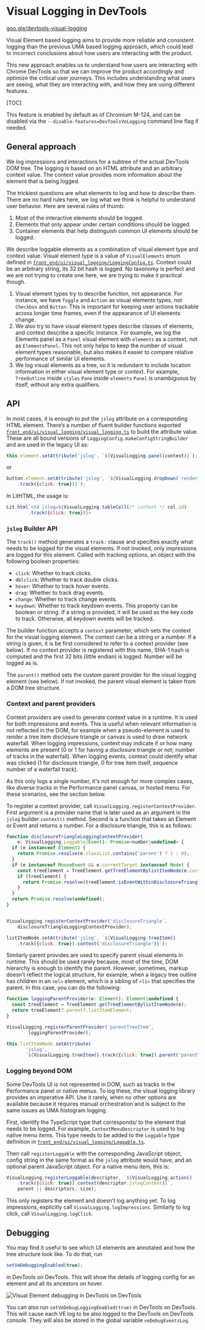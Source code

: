 # Visual Logging in DevTools

[goo.gle/devtools-visual-logging](https://goo.gle/devtools-visual-logging)

Visual Element based logging aims to provide more reliable and consistent
logging than the previous UMA based logging approach, which could lead to
incorrect conclusions about how users are interacting with the product.

This new approach enables us to understand how users are interacting with
Chrome DevTools so that we can improve the product accordingly and optimize
the critical user journeys. This includes understanding what users are seeing,
what they are interacting with, and how they are using different features.

[TOC]

This feature is enabled by default as of Chromium M-124, and can be disabled
via the `--disable-features=DevToolsVeLogging` command line flag if needed.

## General approach

We log impressions and interactions for a subtree of the actual DevTools
DOM tree. The logging is based on an HTML attribute and an arbitrary context
value. The context value provides more information about the
element that is being logged.

The trickiest questions are what elements to log and how to describe them.
There are no hard rules here, we log what we think is helpful to understand user
behavior. Here are several rules of thumb:

1. Most of the interactive elements should be logged.
2. Elements that only appear under certain conditions should be logged.
3. Container elements that help distinguish common UI elements should be logged.

We describe loggable elements as a combination of visual element type and
context value. Visual element type is a value of `VisualElements` enum defined
in [`front_end/ui/visual_logging/LoggingConfig.ts`](./LoggingConfig.ts). Context
could be an arbitrary string, its 32 bit hash is logged. No taxonomy is perfect
and we are not trying to create one here, we are trying to make it practical
though.

1. Visual element types try to describe function, not appearance. For instance,
we have `Toggle` and `Action` as visual elements types, not `Checkbox` and
`Button`. This is important for keeping user actions trackable across longer time
frames, even if the appearance of UI elements change.
1. We also try to have visual element types describe classes of elements, and
context describe a specific instance. For example, we log the Elements panel as
a `Panel` visual element with `elements` as a context, not as `ElementsPanel`.
This not only helps to keep the number of visual element types reasonable, but
also makes it easier to compare relative performance of similar UI elements.
1. We log visual elements as a tree, so it is redundant to include location
information in either visual element type or context. For example, `TreeOutline`
inside `styles` `Pane` inside `elements` `Panel` is unambiguous by itself,
without any extra qualifiers.

## API

In most cases, it is enough to put the `jslog` attribute on a corresponding HTML
element. There’s a number of fluent builder functions exported
[`front_end/ui/visual_logging/visual_logging.ts`](./visual_logging.ts) to build
the attribute value. These are all bound versions of
`LoggingConfig.makeConfigStringBuilder` and are used in the legacy UI as:

```js
this.element.setAttribute('jslog', `${VisualLogging.panel(context)}`);
```

or

```js
button.element.setAttribute('jslog', `${VisualLogging.dropDown('rendering-emulations')
    .track({click: true})}`);
```

In LitHTML, the usage is:

```js
Lit.html`<td jslog=${VisualLogging.tableCell(/* context */ col.id)
        .track({click: true})}>
```

### `jslog` Builder API

The `track()` method generates a `track:` clause and specifies exactly what needs to
be logged for the visual elements. If not invoked, only impressions are logged for
this element. Called with tracking options, an object with the following boolean properties:
* `click`: Whether to track clicks.
* `dblclick`: Whether to track double clicks.
* `hover`: Whether to track hover events.
* `drag`: Whether to track drag events.
* `change`: Whether to track change events.
* `keydown`: Whether to track keydown events. This property can be boolean or string.
If a string is provided, it will be used as the key code to track. Otherwise, all keydown
events will be tracked.

The builder function accepts a `context` parameter, which sets the context for the visual
logging element. The context can be a string or a number. If a string is given, it is be
first considered to refer to a context provider (see below). If no context provider is
registered with this name, SHA-1 hash is computed and the first 32 bits
(little endian) is logged. Number will be logged as is.

The `parent()` method sets the custom parent provider for the visual logging element
(see below). If not invoked, the parent visual element is taken from a DOM tree structure.

### Context and parent providers

Context providers are used to generate context value in a runtime. It is used
for both impressions and events. This is useful when relevant information is not
reflected in the DOM, for example when a pseudo-element is used to render a tree item
disclosure triangle or canvas is used to draw network waterfall. When logging
impressions, context may indicate if or how many elements are present (0 or 1 for
having a disclosure triangle or not; number of tracks in the waterfall). When
logging events, context could identify what was clicked (1 for disclosure
triangle, 0 for tree item itself, sequence number of a waterfall track).

As this only logs a single number, it's not enough for more complex cases,
like diverse tracks in the Performance panel canvas, or hosted menu. For these
scenarios, see the section below.

To register a context provider, call `VisualLogging.registerContextProvider`.
First argument is a provider name that is later used as an argument in the
`jslog` builder `context()` method. Second is a function that takes an Element or Event
and returns a number. For a disclosure triangle, this is as follows:

```js
function disclosureTriangleLoggingContextProvider(
    e: VisualLogging.Loggable|Event): Promise<number|undefined> {
  if (e instanceof Element) {
    return Promise.resolve(e.classList.contains('parent') ? 1 : 0);
  }
  if (e instanceof MouseEvent && e.currentTarget instanceof Node) {
    const treeElement = TreeElement.getTreeElementBylistItemNode(e.currentTarget);
    if (treeElement) {
      return Promise.resolve(treeElement.isEventWithinDisclosureTriangle(e) ? 1 : 0);
    }
  }
  return Promise.resolve(undefined);
}


VisualLogging.registerContextProvider('disclosureTriangle',
    disclosureTriangleLoggingContextProvider);

listItemNode.setAttribute('jslog', `${VisualLogging.treeItem()
    .track({click: true}).context('disclosureTriangle')}`);
```

Similarly parent provides are used to specify parent visual elements in
runtime. This should be used rarely because, most of the time, DOM hierarchy is enough
to identify the parent. However, sometimes, markup doesn’t reflect the logical
structure, for example, when a legacy tree outline has children in an `<ol>` element, which is a
sibling of `<li>` that specifies the parent. In this case, you can do the following:

```js
function loggingParentProvider(e: Element): Element|undefined {
  const treeElement = TreeElement.getTreeElementBylistItemNode(e);
  return treeElement?.parent?.listItemElement;
}

VisualLogging.registerParentProvider('parentTreeItem',
        loggingParentProvider);

this.listItemNode.setAttribute(
       'jslog',
       `${VisualLogging.treeItem().track({click: true}).parent('parentTreeItem')}`);
```

### Logging beyond DOM

Some DevTools UI is not represented in DOM, such as tracks in the Performance
panel or native menus. To log these, the visual logging library provides an
imperative API. Use it rarely, when no other options are
available because it requires manual orchestration and is subject to the same issues
as UMA histogram logging.

First, identify the TypeScript type that corresponds/ to the element that
needs to be logged. For example, `ContextMenuDescriptor` is used to log native
menu items. This type needs to be added to the `Loggable` type definition in
[`front_end/ui/visual_logging/Loggable.ts`](./Loggable.ts).


Then call `registerLoggable` with the corresponding JavaScript
object, config string in the same format as the `jslog` attribute would have,
and an optional parent JavaScript object. For a native menu item, this is:


```js
VisualLogging.registerLoggable(descriptor, `${VisualLogging.action()
    .track({click: true}).context(descriptor.jslogContext)}`,
    parent || descriptors, size);
```

This only registers the element and doesn’t log anything yet. To log
impressions, explicitly call `VisualLogging.logImpressions`.
Similarly to log click, call `VisualLogging.logClick`.

## Debugging

You may find it useful to see which UI elements are annotated and how the tree
structure look like. To do that, run

```js
setVeDebuggingEnabled(true);
```

in DevTools on DevTools. This will show the details of logging config for an element and all its ancestors on hover.

![Visual Element debugging in DevTools on DevTools](visual_logging_debugging.png)

You can also run `setVeDebugLoggingEnabled(true)` in DevTools on DevTools. This
will cause each VE log to be also logged to the DevTools on DevTools console.
They will also be stored in the global variable `veDebugEventsLog`.
